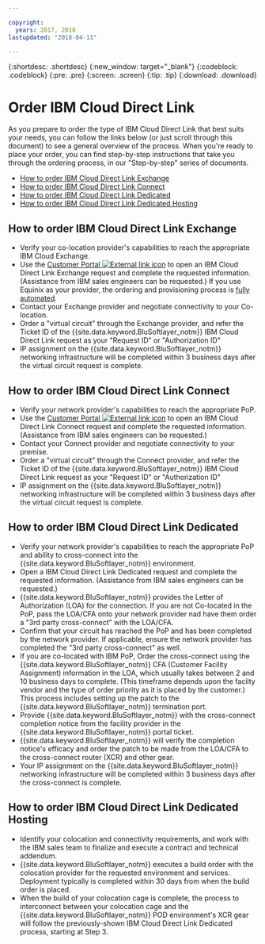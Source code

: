 ```yaml
---

copyright:
  years: 2017, 2018
lastupdated: "2018-04-11"

---
```


{:shortdesc: .shortdesc}
{:new_window: target="_blank"}
{:codeblock: .codeblock}
{:pre: .pre}
{:screen: .screen}
{:tip: .tip}
{:download: .download}

# Order IBM Cloud Direct Link

As you prepare to order the type of IBM Cloud Direct Link that best suits your needs, you can follow the links below (or just scroll through this document) to see a general overview of the process. When you're ready to place your order, you can find step-by-step instructions that take you through the ordering process, in our "Step-by-step" series of documents.

* [How to order IBM Cloud Direct Link Exchange](how-to-order.html#how-to-order-ibm-cloud-direct-link-exchange)
* [How to order IBM Cloud Direct Link Connect](how-to-order.html#how-to-order-ibm-cloud-direct-link-connect)
* [How to order IBM Cloud Direct Link Dedicated](how-to-order.html#how-to-order-ibm-cloud-direct-link-dedicated)
* [How to order IBM Cloud Direct Link Dedicated Hosting](how-to-order.html#how-to-order-ibm-cloud-direct-link-dedicated-hosting)

## How to order IBM Cloud Direct Link Exchange

 * Verify your co-location provider's capabilities to reach the appropriate IBM Cloud Exchange.
 * Use the [Customer Portal ![External link icon](../../icons/launch-glyph.svg "External link icon")](https://control.softlayer.com/) to open an IBM Cloud Direct Link Exchange request and complete the requested information. (Assistance from IBM sales engineers can be requested.) If you use Equinix as your provider, the ordering and provisioning process is [fully automated](cloud-exchange-automation.html).
 * Contact your Exchange provider and negotiate connectivity to your Co-location.
 * Order a "virtual circuit" through the Exchange provider, and refer the Ticket ID of the {{site.data.keyword.BluSoftlayer_notm}} IBM Cloud Direct Link request as your "Request ID" or "Authorization ID"
 * IP assignment on the {{site.data.keyword.BluSoftlayer_notm}} networking infrastructure will be completed within 3 business days after the virtual circuit request is complete.

## How to order IBM Cloud Direct Link Connect

 * Verify your network provider's capabilities to reach the appropriate PoP.
 * Use the [Customer Portal ![External link icon](../../icons/launch-glyph.svg "External link icon")](https://control.softlayer.com/) to open an IBM Cloud Direct Link Connect request and complete the requested information. (Assistance from IBM sales engineers can be requested.) 
 * Contact your Connect provider and negotiate connectivity to your premise.
 * Order a "virtual circuit" through the Connect provider, and refer the Ticket ID of the {{site.data.keyword.BluSoftlayer_notm}} IBM Cloud Direct Link request as your "Request ID" or "Authorization ID"
 * IP assignment on the {{site.data.keyword.BluSoftlayer_notm}} networking infrastructure will be completed within 3 business days after the virtual circuit request is complete.

## How to order IBM Cloud Direct Link Dedicated

 * Verify your network provider's capabilities to reach the appropriate PoP and ability to cross-connect into the {{site.data.keyword.BluSoftlayer_notm}} environment.
 * Open a IBM Cloud Direct Link Dedicated request and complete the requested information. (Assistance from IBM sales engineers can be requested.)
 * {{site.data.keyword.BluSoftlayer_notm}} provides the Letter of Authorization (LOA) for the connection. If you are not Co-located in the PoP, pass the LOA/CFA onto your network provider nad have them order a "3rd party cross-connect" with the LOA/CFA.
 * Confirm that your circuit has reached the PoP and has been completed by the network provider. If applicable, ensure the network provider has completed the "3rd party cross-connect" as well.
 * If you are co-located with IBM PoP, Order the cross-connect using the {{site.data.keyword.BluSoftlayer_notm}} CFA (Customer Facility Assignment) information in the LOA, which usually takes between 2 and 10 business days to complete. (This timeframe depends upon the facilty vendor and the type of order priority as it is placed by the customer.) This process includes setting up the patch to the {{site.data.keyword.BluSoftlayer_notm}} termination port.
 * Provide {{site.data.keyword.BluSoftlayer_notm}} with the cross-connect completion notice from the facility provider in the {{site.data.keyword.BluSoftlayer_notm}} portal ticket.
 * {{site.data.keyword.BluSoftlayer_notm}} will verify the completion notice's efficacy and order the patch to be made from the LOA/CFA to the cross-connect router (XCR) and other gear.
 * Your IP assignment on the {{site.data.keyword.BluSoftlayer_notm}} networking infrastructure will be completed within 3 business days after the cross-connect is complete.

## How to order IBM Cloud Direct Link Dedicated Hosting

 * Identify your colocation and connectivity requirements, and work with the IBM sales team to finalize and execute a contract and technical addendum.
 * {{site.data.keyword.BluSoftlayer_notm}} executes a build order with the colocation provider for the requested environment and services. Deployment typically is completed within 30 days from when the build order is placed.
 * When the build of your colocation cage is complete, the process to interconnect between your colocation cage and the {{site.data.keyword.BluSoftlayer_notm}} POD environment's XCR gear will follow the previously-shown IBM Cloud Direct Link Dedicated process, starting at Step 3.
